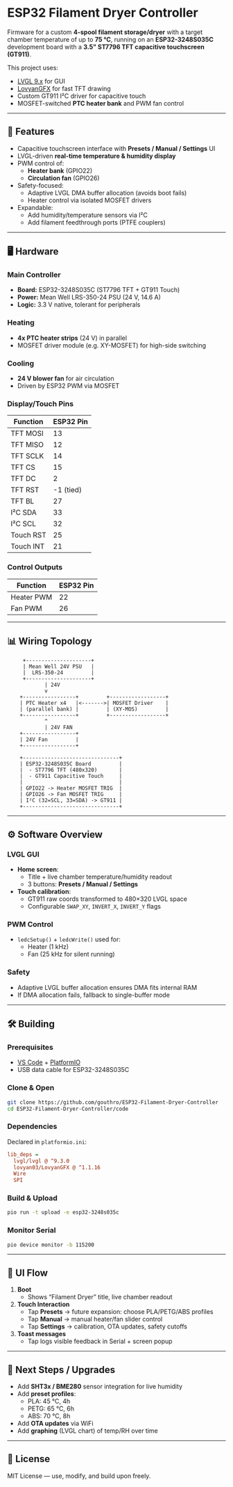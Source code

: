 # ESP32 Filament Dryer Controller

Firmware for a custom **4-spool filament storage/dryer** with a target chamber temperature of up to **75 °C**, running on an **ESP32-3248S035C** development board with a **3.5" ST7796 TFT capacitive touchscreen (GT911)**.

This project uses:

- [LVGL 9.x](https://lvgl.io/) for GUI
- [LovyanGFX](https://github.com/lovyan03/LovyanGFX) for fast TFT drawing
- Custom GT911 I²C driver for capacitive touch
- MOSFET-switched **PTC heater bank** and PWM fan control

---

## 📐 Features

- Capacitive touchscreen interface with **Presets / Manual / Settings** UI
- LVGL-driven **real-time temperature & humidity display**
- PWM control of:
  - **Heater bank** (GPIO22)
  - **Circulation fan** (GPIO26)
- Safety-focused:
  - Adaptive LVGL DMA buffer allocation (avoids boot fails)
  - Heater control via isolated MOSFET drivers
- Expandable:
  - Add humidity/temperature sensors via I²C
  - Add filament feedthrough ports (PTFE couplers)

---

## 🖥️ Hardware

### Main Controller

- **Board:** ESP32-3248S035C (ST7796 TFT + GT911 Touch)
- **Power:** Mean Well LRS-350-24 PSU (24 V, 14.6 A)
- **Logic:** 3.3 V native, tolerant for peripherals

### Heating

- **4x PTC heater strips** (24 V) in parallel
- MOSFET driver module (e.g. XY-MOSFET) for high-side switching

### Cooling

- **24 V blower fan** for air circulation
- Driven by ESP32 PWM via MOSFET

### Display/Touch Pins

| Function  | ESP32 Pin |
| --------- | --------- |
| TFT MOSI  | 13        |
| TFT MISO  | 12        |
| TFT SCLK  | 14        |
| TFT CS    | 15        |
| TFT DC    | 2         |
| TFT RST   | -1 (tied) |
| TFT BL    | 27        |
| I²C SDA   | 33        |
| I²C SCL   | 32        |
| Touch RST | 25        |
| Touch INT | 21        |

### Control Outputs

| Function   | ESP32 Pin |
| ---------- | --------- |
| Heater PWM | 22        |
| Fan PWM    | 26        |

---

## 📊 Wiring Topology

```text
     +---------------------+
     | Mean Well 24V PSU   |
     |  LRS-350-24         |
     +---------------------+
            | 24V
            v
    +-----------------+         +------------------+
    | PTC Heater x4   |<------->| MOSFET Driver    |
    | (parallel bank) |         | (XY-MOS)         |
    +-----------------+         +------------------+
            ^
            | 24V FAN
    +-----------------+
    | 24V Fan         |
    +-----------------+

    +-------------------------------+
    | ESP32-3248S035C Board         |
    |  - ST7796 TFT (480x320)       |
    |  - GT911 Capacitive Touch     |
    |                               |
    | GPIO22 -> Heater MOSFET TRIG  |
    | GPIO26 -> Fan MOSFET TRIG     |
    | I²C (32=SCL, 33=SDA) -> GT911 |
    +-------------------------------+
```

---

## ⚙️ Software Overview

### LVGL GUI

- **Home screen**:
  - Title + live chamber temperature/humidity readout
  - 3 buttons: **Presets / Manual / Settings**
- **Touch calibration**:
  - GT911 raw coords transformed to 480×320 LVGL space
  - Configurable `SWAP_XY`, `INVERT_X`, `INVERT_Y` flags

### PWM Control

- `ledcSetup()` + `ledcWrite()` used for:
  - Heater (1 kHz)
  - Fan (25 kHz for silent running)

### Safety

- Adaptive LVGL buffer allocation ensures DMA fits internal RAM
- If DMA allocation fails, fallback to single-buffer mode

---

## 🛠️ Building

### Prerequisites

- [VS Code](https://code.visualstudio.com/) + [PlatformIO](https://platformio.org/)
- USB data cable for ESP32-3248S035C

### Clone & Open

```bash
git clone https://github.com/gouthro/ESP32-Filament-Dryer-Controller
cd ESP32-Filament-Dryer-Controller/code
```

### Dependencies

Declared in `platformio.ini`:

```ini
lib_deps =
  lvgl/lvgl @ ^9.3.0
  lovyan03/LovyanGFX @ ^1.1.16
  Wire
  SPI
```

### Build & Upload

```bash
pio run -t upload -e esp32-3248s035c
```

### Monitor Serial

```bash
pio device monitor -b 115200
```

---

## 📱 UI Flow

1. **Boot**
   - Shows “Filament Dryer” title, live chamber readout
2. **Touch Interaction**
   - Tap **Presets** → future expansion: choose PLA/PETG/ABS profiles
   - Tap **Manual** → manual heater/fan slider control
   - Tap **Settings** → calibration, OTA updates, safety cutoffs
3. **Toast messages**
   - Tap logs visible feedback in Serial + screen popup

---

## 🧩 Next Steps / Upgrades

- Add **SHT3x / BME280** sensor integration for live humidity
- Add **preset profiles**:
  - PLA: 45 °C, 4h
  - PETG: 65 °C, 6h
  - ABS: 70 °C, 8h
- Add **OTA updates** via WiFi
- Add **graphing** (LVGL chart) of temp/RH over time

---

## 📐 License

MIT License — use, modify, and build upon freely.

